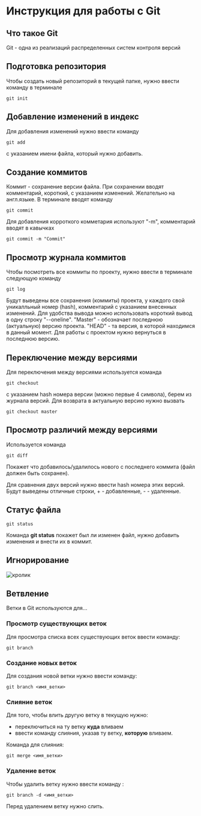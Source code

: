# **Инструкция для работы с Git**  

## Что такое Git

Git - одна из реализаций распределенных систем контроля версий

## Подготовка репозитория

Чтобы создать новый репозиторий в текущей папке, нужно ввести команду в терминале

    git init

## Добавление изменений в индекс

Для добавления изменений нужно ввести команду 

    git add 

с указанием имени файла, который нужно добавить.

## Создание коммитов

Коммит - сохранение версии файла. При сохранении вводят комментарий, короткий, с указанием изменений. Желательно на англ.языке. В терминале вводят команду

    git commit

Для добавления корроткого комметария используют "-m", комментарий вводят в кавычках 

    git commit -m "Commit"

## Просмотр журнала коммитов

Чтобы посмотреть все коммиты по проекту, нужно ввести в терминале следующую команду

    git log

Будут выведены все сохранения (коммиты) проекта, у каждого свой уникалльный номер (hash), комментарий с указанием внесенных изменений. Для удобства вывода можно использовать короткий вывод в одну строку "--oneline". "Master" - обозначает последнюю (актуальную) версию проекта. "HEAD" - та версия, в которой находимся в данный момент. Для работы с проектом нужно вернуться в последнюю версию. 

## Переключение между версиями

Для переключения между версиями используется команда
    
    git checkout 

с указанием hash номера версии (можно первые 4 символа), берем из журнала версий. Для возврата в актуальную версию нужно вызвать 

    git checkout master

## Просмотр различий между версиями

Используется команда

    git diff

Покажет что добавилось/удалилось нового с последнего коммита (файл должен быть сохранен).

Для сравнения двух версий нужно ввести hash номера этих версий. Будут выведены отличные строки, + - добавленные, - - удаленные. 

## Статус файла

    git status

Команда **git status** покажет был ли изменен файл, нужно добавить изменения и внести их в коммит.  

## Игнорирование

![кролик](rabbit.jpg) 

## Ветвление

Ветки в Git  используются для...

### Просмотр существующих веток

Для просмотра списка всех существующих веток ввести команду:

    git branch


### Создание новых веток
 
 Для создания новой ветки нужно ввести команду:

    git branch <имя_ветки>

### Слияние веток

Для того, чтобы влить другую ветку в текущую нужно:
- переключиться на ту ветку **куда** вливаем
- ввести команду слияния, указав ту ветку, **которую** вливаем.

Команда для слияния:

    git merge <имя_ветки>

### Удаление веток

Чтобы удалить ветку нужно ввести команду :

    git branch -d <имя_ветки>

Перед удалением ветку нужно слить.